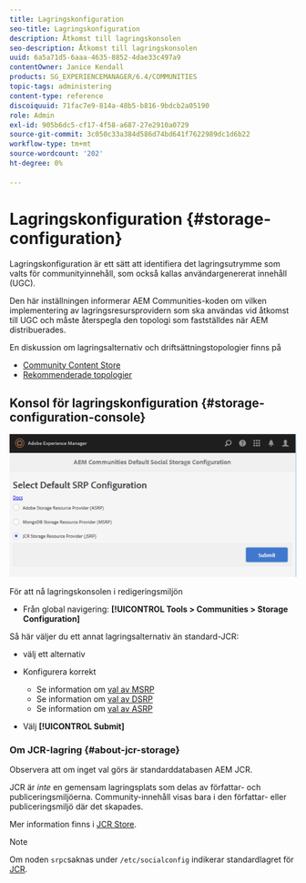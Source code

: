 ```yaml
---
title: Lagringskonfiguration
seo-title: Lagringskonfiguration
description: Åtkomst till lagringskonsolen
seo-description: Åtkomst till lagringskonsolen
uuid: 6a5a71d5-6aaa-4635-8852-4dae33c497a9
contentOwner: Janice Kendall
products: SG_EXPERIENCEMANAGER/6.4/COMMUNITIES
topic-tags: administering
content-type: reference
discoiquuid: 71fac7e9-814a-48b5-b816-9bdcb2a05190
role: Admin
exl-id: 905b6dc5-cf17-4f58-a687-27e2910a0729
source-git-commit: 3c050c33a384d586d74bd641f7622989dc1d6b22
workflow-type: tm+mt
source-wordcount: '202'
ht-degree: 0%

---
```


# Lagringskonfiguration {#storage-configuration}

Lagringskonfiguration är ett sätt att identifiera det lagringsutrymme som valts för communityinnehåll, som också kallas användargenererat innehåll (UGC).

Den här inställningen informerar AEM Communities-koden om vilken implementering av lagringsresursprovidern som ska användas vid åtkomst till UGC och måste återspegla den topologi som fastställdes när AEM distribuerades.

En diskussion om lagringsalternativ och driftsättningstopologier finns på

* [Community Content Store](working-with-srp.md)
* [Rekommenderade topologier](topologies.md)

## Konsol för lagringskonfiguration {#storage-configuration-console}

![chlimage_1-188](assets/chlimage_1-188.png)

För att nå lagringskonsolen i redigeringsmiljön

* Från global navigering: **[!UICONTROL Tools > Communities > Storage Configuration]**

Så här väljer du ett annat lagringsalternativ än standard-JCR:

* välj ett alternativ
* Konfigurera korrekt

   * Se information om [val av MSRP](msrp.md#select-msrp)
   * Se information om [val av DSRP](dsrp.md#select-dsrp)
   * Se information om [val av ASRP](asrp.md#select-asrp)

* Välj **[!UICONTROL Submit]**

### Om JCR-lagring {#about-jcr-storage}

Observera att om inget val görs är standarddatabasen AEM JCR.

JCR är *inte* en gemensam lagringsplats som delas av författar- och publiceringsmiljöerna. Community-innehåll visas bara i den författar- eller publiceringsmiljö där det skapades.

Mer information finns i [JCR Store](jsrp.md).

>[!NOTE]
>
>Om noden `srpc`saknas under `/etc/socialconfig` indikerar standardlagret för [JCR](jsrp.md).
